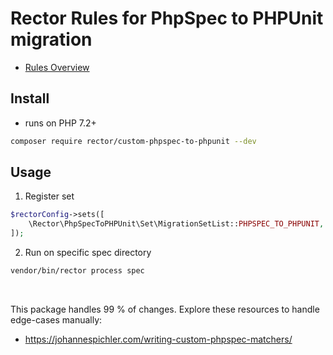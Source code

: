 # Rector Rules for PhpSpec to PHPUnit migration

* [Rules Overview](/docs/rector_rules_overview.md)

## Install

* runs on PHP 7.2+

```bash
composer require rector/custom-phpspec-to-phpunit --dev
```

## Usage

1. Register set

```php
$rectorConfig->sets([
    \Rector\PhpSpecToPHPUnit\Set\MigrationSetList::PHPSPEC_TO_PHPUNIT,
]);
```

2. Run on specific spec directory

```bash
vendor/bin/rector process spec
```

<br>

This package handles 99 % of changes. Explore these resources to handle edge-cases manually:

* https://johannespichler.com/writing-custom-phpspec-matchers/
